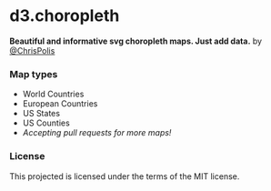 # d3.choropleth

**Beautiful and informative svg choropleth maps. Just add data.** by [@ChrisPolis](http://twitter.com/ChrisPolis)

### Map types
* World Countries
* European Countries
* US States
* US Counties
* _Accepting pull requests for more maps!_

### License
This projected is licensed under the terms of the MIT license.

